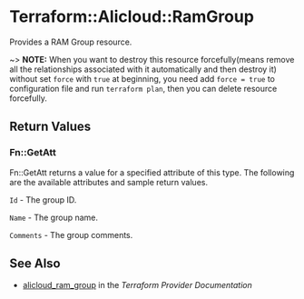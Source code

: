 # Terraform::Alicloud::RamGroup

Provides a RAM Group resource.

~> **NOTE:** When you want to destroy this resource forcefully(means remove all the relationships associated with it automatically and then destroy it) without set `force`  with `true` at beginning, you need add `force = true` to configuration file and run `terraform plan`, then you can delete resource forcefully.

## Return Values

### Fn::GetAtt

Fn::GetAtt returns a value for a specified attribute of this type. The following are the available attributes and sample return values.

`Id` - The group ID.

`Name` - The group name.

`Comments` - The group comments.

## See Also

* [alicloud_ram_group](https://www.terraform.io/docs/providers/alicloud/r/ram_group.html) in the _Terraform Provider Documentation_